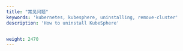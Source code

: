 ```yaml
---
title: "常见问题"
keywords: 'kubernetes, kubesphere, uninstalling, remove-cluster'
description: 'How to uninstall KubeSphere'


weight: 2470
---
```

